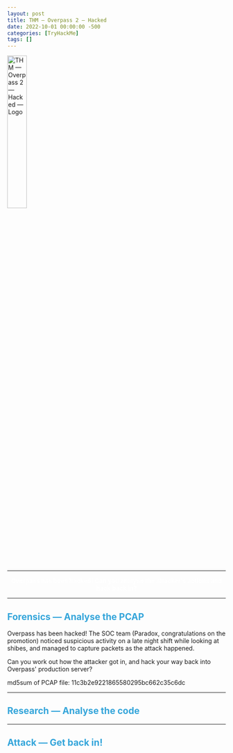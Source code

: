 ```yaml
---
layout: post
title: THM — Overpass 2 — Hacked
date: 2022-10-01 00:00:00 -500
categories: [TryHackMe]
tags: []
---
```


<img src="/assets/images/THM/Overpass%202%20—%20Hacked/logo.png" alt="THM — Overpass 2 — Hacked — Logo" width="30%">

***
<center><strong><font color="White">Overpass has been hacked! Can you analyse the attacker's actions and hack back in?</font></strong></center>

***

## <strong><font color="#34A5DA">Forensics — Analyse the PCAP</font></strong>

Overpass has been hacked! The SOC team (Paradox, congratulations on the promotion) noticed suspicious activity on a late night shift while looking at shibes, and managed to capture packets as the attack happened.

Can you work out how the attacker got in, and hack your way back into Overpass' production server?

md5sum of PCAP file: 11c3b2e9221865580295bc662c35c6dc

***

## <strong><font color="#34A5DA">Research — Analyse the code</font></strong>

***

## <strong><font color="#34A5DA">Attack — Get back in!</font></strong>